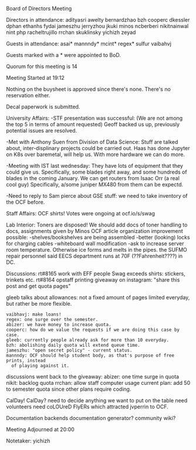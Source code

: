 Board of Directors Meeting

Directors in attendance:
adityasri
awelty
bernardzhao
bzh
cooperc
dkessler
dphan
ethanhs
fydai
jameszhu
jerryzhou
jkuki
minos
ncberberi
nikitnainwal
nint
php
racheltrujillo
rrchan
skuklinsky
yichizh
zeyad

Guests in attendance:
asai*
mannndy*
mcint*
regex*
sulfur
vaibahvj

Guests marked with a * were appointed to BoD.


Quorum for this meeting is 14

Meeting Started at 19:12

Nothing on the buysheet is approved since there's none.
There's no reservation either.


Decal paperwork is submitted.


University Affairs:
  -STF presentation was successful:
  (We are not among the top 5 in terms of amount requested)
  Geoff backed us up, previously potential issues are resolved.
  
  -Met with Anthony Suen from Division of Data Science:
  Stuff are talked about, inter-displinary projects could be carried out.
  Haas has done Jupyter on K8s over baremetal, will help us.
  With more hardware we can do more.
  
  -Meeting with IST last wednesday:
  They have lots of equipment that they could give us.
  Specifically, some blades right away, and some hundreds of blades in the
  coming January.
  We can get routers from Isaac Orr (a real cool guy)
  Specifically, a/some juniper MX480 from them can be expectd.
  
  -Need to reply to Sam pierce about GSE stuff:
  we need to take inventory of the OCF before.


Staff Affairs:
  OCF shirts! Votes were ongoing at ocf.io/s/swag


Lab Interior:
  Toners are disposed!
  We should add docs of toner handling to docs, assignments given by Minos
  OCF article organization improvement possible:
  -shelves/bookshelves are being assembled
  -better (looking) locks for charging cables
  -whiteboard wall modification
  -ask to increase server room temperature. Otherwise ice forms and melts in the
  pipes. the SUFMO repair personnel said EECS department runs at
  70F (??Fahrenheit????) in DC.


Discussions:
  rt#8165 work with EFF people
  Swag exceeds shirts: stickers, trinkets etc.
  rt#8164 opstaff printing giveaway on instagram:
    "share this post and get quota pages"

  gleeb talks about allowances: not a fixed amount of pages limited everyday,
    but rather be more flexible.

    vaibhavj: make loans!
    regex: one surge over the semester.
    abizer: we have money to increase quota.
    cooperc: how do we value the requests if we are doing this case by case.
    gleeb: currently people already ask for more than 10 everyday.
    bzh: abolishing daily quota will extend queue time.
    jameszhu: "open secret policy" - current status.
    mannndy: OCF should help student body, as that's purpose of free prints, instead
      of playing against it.
  
  discussions went back to the giveaway:
    abizer: one time surge in quota
    nikit: backlog quota
    rrchan: allow staff computer usage
    current plan: add 50 to semester quota since other plans require coding.

  CalDay! CalDay?
    need to decide anything we want to put on the table
    need volunteers
    need coLOUreD FlyERs which attracted jvperrin to OCF.
  
  Documentation backends
    documentation generator?
    community wiki?

Meeting Adjourned at 20:00

Notetaker: yichizh
